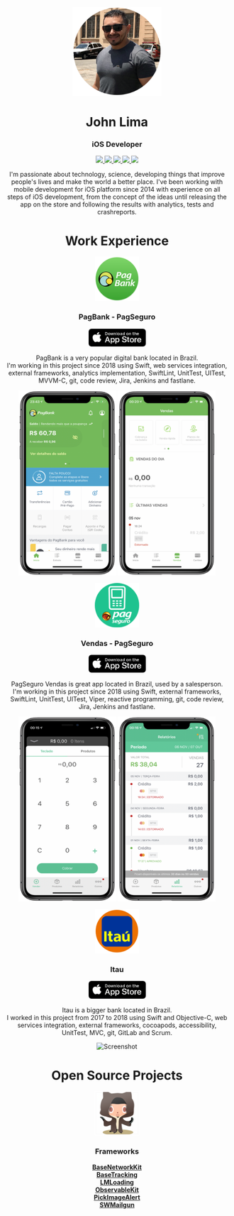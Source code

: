 <!-- markdownlint-disable MD033 -->
<p align="center">
 <img width="200" height="200" src="./images/header_image.png"/>
</p>
<h1 align="center">John Lima</h1>
<h3 align="center">iOS Developer</h3>

<p align="center">
 <a href="https://github.com/thejohnlima">
  <img src="https://img.shields.io/static/v1?label=Github&message=thejohnlima&style=for-the-badge">
 </a>
 <a href="https://linkedin.com/in/thejohnlima/">
  <img src="https://img.shields.io/static/v1?label=LinkedIn&message=thejohnlima&color=2867B2&style=for-the-badge">
 </a>
 <a href="https://twitter.com/thejohnlima">
  <img src="https://img.shields.io/static/v1?label=Twitter&message=thejohnlima&color=00ACEE&style=for-the-badge">
 </a>
 <a href="./resume.pdf">
  <img src="https://img.shields.io/static/v1?label=Resume&message=PDF&color=green&style=for-the-badge">
 </a>
 <a href="mailto:thejohnlima@icloud.com">
  <img src="https://img.shields.io/static/v1?label=Email&message=John&color=F76831&style=for-the-badge">
 </a>
</p>

<p align="center">
I'm passionate about technology, science, developing things that improve people's lives and make the world a better place. I've been working with mobile development for iOS platform since 2014 with experience on all steps of iOS development, from the concept of the ideas until releasing the app on the store and following the results with analytics, tests and crashreports.
</p>

<h1 align="center">Work Experience</h1>

<p align="center">
 <img src="./images/PagBank/logo.png" alt="App Icon" width="100" height="100">
</p>

<h3 align="center">PagBank - PagSeguro</h3>

<p align="center">
 <a href="https://itunes.apple.com/br/app/pagseguro/id1186059012">
  <img src="./images/app_store_badge.png" alt="App Store Badge" width="129" height="40">
 </a>
</p>

<p align="center">
 PagBank is a very popular digital bank located in Brazil.<br>
 I'm working in this project since 2018 using Swift, web services integration, external frameworks, analytics implementation, SwiftLint, UnitTest, UITest, MVVM-C, git, code review, Jira, Jenkins and fastlane.
</p>

<p align="center">
 <img src="./images/PagBank/home.png" alt="Screenshot" width="220" height="417">
 <img src="./images/PagBank/sales.png" alt="Screenshot" width="220" height="417">
</p>

<p align="center">
 <img src="./images/Vendas/logo.png" alt="App Icon" width="100" height="100">
</p>

<h3 align="center">Vendas - PagSeguro</h3>

<p align="center">
 <a href="https://itunes.apple.com/br/app/pagseguro-vendas/id578294843">
  <img src="./images/app_store_badge.png" alt="App Store Badge" width="129" height="40">
 </a>
</p>

<p align="center">
 PagSeguro Vendas is great app located in Brazil, used by a salesperson.<br>
 I'm working in this project since 2018 using Swift, external frameworks, SwiftLint, UnitTest, UITest, Viper, reactive programming, git, code review, Jira, Jenkins and fastlane.
</p>

<p align="center">
 <img src="./images/Vendas/home.png" alt="Screenshot" width="220" height="417">
 <img src="./images/Vendas/reports.png" alt="Screenshot" width="220" height="417">
</p>

<p align="center">
 <img src="./images/Itau/logo.png" alt="App Icon" width="100" height="100">
</p>

<h3 align="center">Itau</h3>

<p align="center">
 <a href="https://apps.apple.com/br/app/banco-itaú-sua-conta-no-app/id474505665">
  <img src="./images/app_store_badge.png" alt="App Store Badge" width="129" height="40">
 </a>
</p>

<p align="center">
 Itau is a bigger bank located in Brazil.<br>
 I worked in this project from 2017 to 2018 using Swift and Objective-C, web services integration, external frameworks, cocoapods, accessibility, UnitTest, MVC, git, GitLab and Scrum.
</p>

<p align="center">
 <img src="./images/Itau/home.png" alt="Screenshot" width="220" height="417">
</p>

<h1 align="center">Open Source Projects</h1>

<p align="center">
 <img src="./images/github.png" alt="App Icon" height="100">
</p>

<h3 align="center">Frameworks</h3>

<p align="center">
 <a href="https://github.com/thejohnlima/BaseNetworkKit"><b>BaseNetworkKit</b></a><br>
 <a href="https://github.com/thejohnlima/BaseTracking"><b>BaseTracking</b></a><br>
 <a href="https://github.com/thejohnlima/LMLoading"><b>LMLoading</b></a><br>
 <a href="https://github.com/thejohnlima/ObservableKit"><b>ObservableKit</b></a><br>
 <a href="https://github.com/thejohnlima/PickImageAlert"><b>PickImageAlert</b></a><br>
 <a href="https://github.com/thejohnlima/SWMailgun"><b>SWMailgun</b></a><br>
</p>
